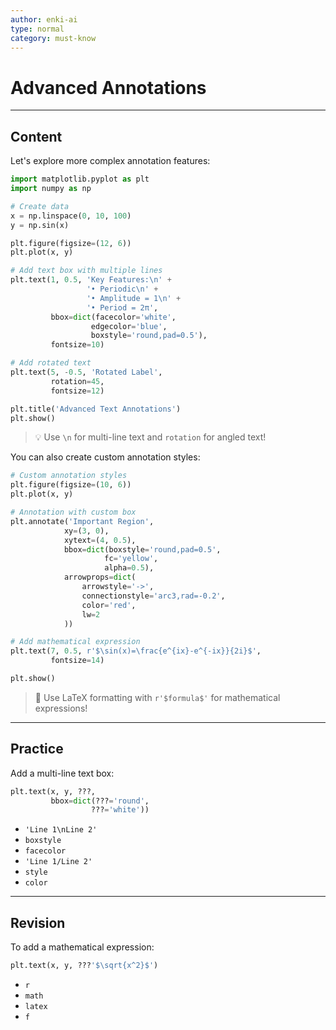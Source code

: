 ```yaml
---
author: enki-ai
type: normal
category: must-know
---
```


# Advanced Annotations

---
## Content

Let's explore more complex annotation features:

```python
import matplotlib.pyplot as plt
import numpy as np

# Create data
x = np.linspace(0, 10, 100)
y = np.sin(x)

plt.figure(figsize=(12, 6))
plt.plot(x, y)

# Add text box with multiple lines
plt.text(1, 0.5, 'Key Features:\n' + 
                 '• Periodic\n' + 
                 '• Amplitude = 1\n' + 
                 '• Period = 2π',
         bbox=dict(facecolor='white',
                  edgecolor='blue',
                  boxstyle='round,pad=0.5'),
         fontsize=10)

# Add rotated text
plt.text(5, -0.5, 'Rotated Label',
         rotation=45,
         fontsize=12)

plt.title('Advanced Text Annotations')
plt.show()
```

> 💡 Use `\n` for multi-line text and `rotation` for angled text!

You can also create custom annotation styles:

```python
# Custom annotation styles
plt.figure(figsize=(10, 6))
plt.plot(x, y)

# Annotation with custom box
plt.annotate('Important Region',
            xy=(3, 0),
            xytext=(4, 0.5),
            bbox=dict(boxstyle='round,pad=0.5',
                     fc='yellow',
                     alpha=0.5),
            arrowprops=dict(
                arrowstyle='->',
                connectionstyle='arc3,rad=-0.2',
                color='red',
                lw=2
            ))

# Add mathematical expression
plt.text(7, 0.5, r'$\sin(x)=\frac{e^{ix}-e^{-ix}}{2i}$',
         fontsize=14)

plt.show()
```

> 🎯 Use LaTeX formatting with `r'$formula$'` for mathematical expressions!

---
## Practice

Add a multi-line text box:

```python
plt.text(x, y, ???,
         bbox=dict(???='round',
                  ???='white'))
```

- `'Line 1\nLine 2'`
- `boxstyle`
- `facecolor`
- `'Line 1/Line 2'`
- `style`
- `color`

---
## Revision

To add a mathematical expression:

```python
plt.text(x, y, ???'$\sqrt{x^2}$')
```

- `r`
- `math`
- `latex`
- `f` 